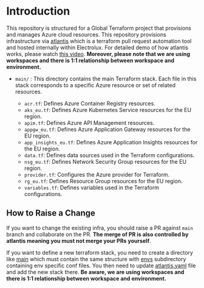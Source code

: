 # Introduction

This repository is structured for a Global Terraform project that provisions and manages Azure cloud resources. This repository provisions infrastructure via [atlantis](https://www.runatlantis.io/) which is a terraform pull request automation tool and hosted internally within Electrolux. For detailed demo of how atlantis works, please watch [this video](https://electrolux-my.sharepoint.com/:v:/p/kamran_manzoor/EbhnEaGlxBFJik5th4CA1KIBMn_UTeVqZMgJc_zxdmwQHQ?referrer=Teams.TEAMS-ELECTRON&referrerScenario=MeetingChicletGetLink.view.view). **Moreover, please note that we are using workspaces and there is 1:1 relationship between workspace and environment.**

* `main/` : This directory contains the main Terraform stack. Each file in this stack corresponds to a specific Azure resource or set of related resources.

    - `acr.tf`: Defines Azure Container Registry resources.
    * `aks_eu.tf`: Defines Azure Kubernetes Service resources for the EU region.
    * `apim.tf`: Defines Azure API Management resources.
    * `appgw_eu.tf`: Defines Azure Application Gateway resources for the EU region.
    * `app_insights_eu.tf`: Defines Azure Application Insights resources for the EU region.
    * `data.tf`: Defines data sources used in the Terraform configurations.
    * `nsg_eu.tf`: Defines Network Security Group resources for the EU region.
    * `provider.tf`: Configures the Azure provider for Terraform.
    * `rg_eu.tf`: Defines Resource Group resources for the EU region.
    * `variables.tf`: Defines variables used in the Terraform configurations.

## How to Raise a Change

If you want to change the existing infra, you should raise a PR against `main` branch and collaborate on the PR. **The merge of PR is also controlled by atlantis meaning you must not merge your PRs yourself**. 

If you want to define a new terraform stack, you need to create a directory like [main](main/) which must contain the same structure with [envs](main/envs/) subdirectory containing env specific conf files. You then need to update [atlantis.yaml](atlantis.yaml) file and add the new stack there. **Be aware, we are using workspaces and there is 1:1 relationship between workspace and environment.**